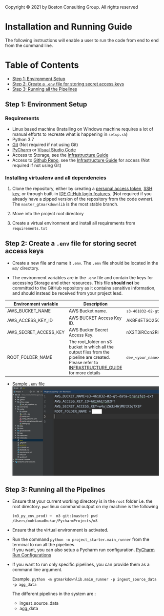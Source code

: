 Copyright © 2021 by Boston Consulting Group. All rights reserved

# Installation and Running Guide

The following instructions will enable a user to run the code from end to end from the command line. 

Table of Contents
=================

- [Step 1: Environment Setup](#step-1-environment-setup)
- [Step 2: Create a `.env` file for storing secret access keys](#step-2-create-a-env-file-for-storing-secret-access-keys)
- [Step 3: Running all the Pipelines](#step-3-running-all-the-pipelines)


## Step 1: Environment Setup

### Requirements

* Linux based machine (Installing on Windows machine requires a lot of manual efforts to recreate what is happening in `setup.sh`)
* Python 3.7
* [Git](https://git-scm.com/downloads) (Not required if not using Git)
* [PyCharm](https://www.jetbrains.com/pycharm/) or [Visual Studio Code](https://code.visualstudio.com/)
* Access to Storage, see the [Infrastructure Guide](INFRASTRUCTURE_GUIDE.md)
* Access to [Github Repo](https://github.gamma.bcg.com/gianttiger/m3), see the [Infrastructure Guide](INFRASTRUCTURE_GUIDE.md) for access (Not required if not using Git)

### Installing virtualenv and all dependencies

1. Clone the repository, either by creating a [personal access token](https://docs.github.com/en/free-pro-team@latest/github/authenticating-to-github/creating-a-personal-access-token), [SSH key](https://docs.github.com/en/free-pro-team@latest/github/authenticating-to-github/connecting-to-github-with-ssh), or through built-in [IDE GitHub login features](https://www.jetbrains.com/help/pycharm/github.html). (Not required if you already have a zipped version of the repository from the code owner). The `master_gtmarkdownlib` is the most stable branch. 

2. Move into the project root directory 

3. Create a virtual environment and install all requirements from `requirements.txt`


## Step 2: Create a `.env` file for storing secret access keys

- Create a new file and name it `.env`. The `.env` file should be located in the `m3/` directory.

- The environment variables are in the `.env` file and contain the keys for accessing Storage and other resources.
This file **should not** be committed to the GitHub repository as it contains sensitive information, and should instead
be received from your project lead.

Environment variable | Description | Example
--- | --- | ---
AWS_BUCKET_NAME | AWS Bucket name. | `s3-461832-02-gt-data-transfet-ext`
AWS_ACCESS_KEY_ID | AWS BUCKET Access Key ID. |  AKBF4ETSO25CZIHMLQOJ
AWS_SECRET_ACCESS_KEY | AWS Bucker Secret Access Key. | nX2T3iRCcn2RiK4P9rE71DZf0niWC+SLIO6rsDO6
ROOT_FOLDER_NAME | The root_folder on s3 bucket in which all the output files from the pipeline are created. Please refer to [INFRASTRUCTURE_GUIDE](INFRASTRUCTURE_GUIDE.md) for more details | `dev_<your_name>`

- Sample `.env` file \
![Sample .env file](img/sample_env_file.png "Sample env file")

## Step 3: Running all the Pipelines

- Ensure that your current working directory is in the `root` folder i.e. the root directory. `pwd` linux command output on my machine is the following
  ```shell
  (m3_py_env_prod) ➜  m3 git:(master) pwd
  /Users/mohtamadhukar/PycharmProjects/m3
  ```
- Ensure that the virtual environment is activated. 

- Run the command `python -m project_starter.main_runner` from the terminal to run all the pipelines.  
 If you want, you can also setup a Pycharm run configuration. [PyCharm Run Configurations](https://www.jetbrains.com/help/pycharm/creating-and-editing-run-debug-configurations.html)

- If you want to run only specific pipelines, you can provide them as a command line argument. 
  
  Example.
  `python -m gtmarkdownlib.main_runner -p ingest_source_data -p agg_data`
   
  The different pipelines in the system are : 
  - ingest_source_data 
  - agg_data 

